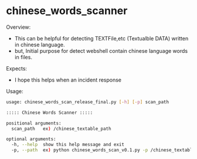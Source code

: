 # chinese_words_scanner

Overview:
- This can be helpful for detecting TEXTFile,etc (Textualble DATA) written in chinese language.
- but, Initial purpose for detect webshell contain chinese language words in files.

Expects:
 - I hope this helps when an incident response

Usage:

```sh
usage: chinese_words_scan_release_final.py [-h] [-p] scan_path

::::: Chinese Words Scanner :::::

positional arguments:
  scan_path   ex) /chinese_textable_path

optional arguments:
  -h, --help  show this help message and exit
  -p, --path  ex) python chinese_words_scan_v0.1.py -p /chinese_textable_path
```

